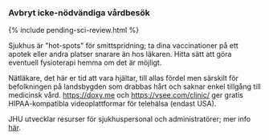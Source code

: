 ### Avbryt icke-nödvändiga vårdbesök

{% include pending-sci-review.html %}

Sjukhus är "hot-spots" för smittspridning; ta dina vaccinationer på ett apotek eller andra platser snarare än hos läkaren. Hitta sätt att göra eventuell fysioterapi hemma om det är möjligt. 

Nätläkare, det här er tid att vara hjältar, till allas fördel men särskilt för befolkningen på landsbygden som drabbas hårt och saknar enkel tillgång till medicinsk vård. https://doxy.me och https://vsee.com/clinic/ ger gratis HIPAA-kompatibla videoplattformar för telehälsa (endast USA). 

JHU utvecklar resurser för sjukhuspersonal och administratörer; mer info [här](https://www.cbsnews.com/news/coronavirus-containment-dr-jon-lapook-60-minutes-2020-03-08/).
